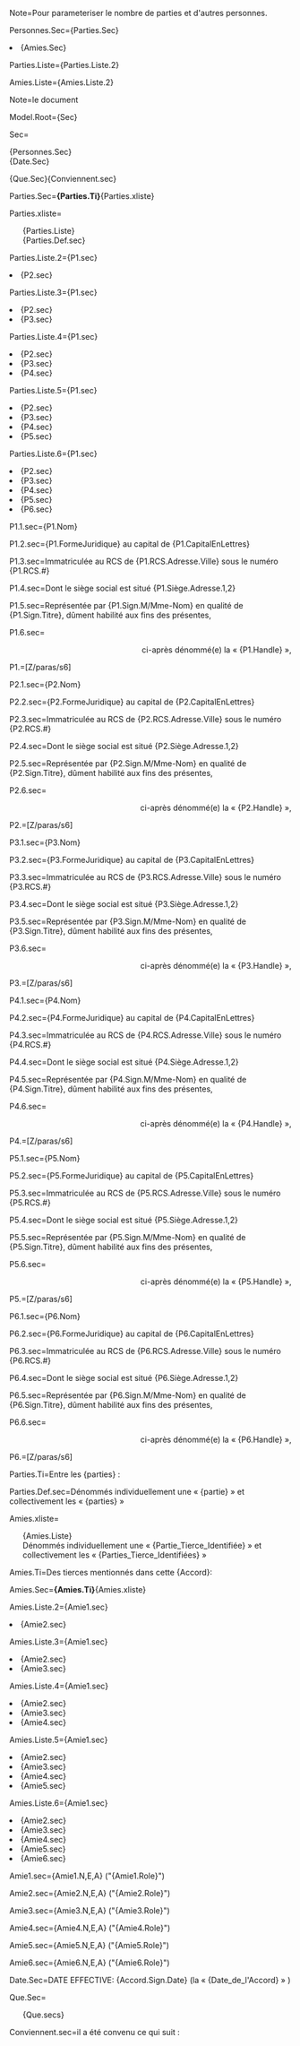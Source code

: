 Note=Pour parameteriser le nombre de parties et d'autres personnes.

Personnes.Sec={Parties.Sec}<li>{Amies.Sec}
 
Parties.Liste={Parties.Liste.2}

Amies.Liste={Amies.Liste.2}

Note=le document

Model.Root={Sec}

Sec=<ul type="none" style="padding-left: 0"><li>{Personnes.Sec}<li>{Date.Sec}</ul>{Que.Sec}{Conviennent.sec}

Parties.Sec=<b>{Parties.Ti}</b>{Parties.xliste}

Parties.xliste=<ul type="none"><li>{Parties.Liste}<li>{Parties.Def.sec}</ul>

Parties.Liste.2={P1.sec}<li>{P2.sec}

Parties.Liste.3={P1.sec}<li>{P2.sec}<li>{P3.sec}

Parties.Liste.4={P1.sec}<li>{P2.sec}<li>{P3.sec}<li>{P4.sec}

Parties.Liste.5={P1.sec}<li>{P2.sec}<li>{P3.sec}<li>{P4.sec}<li>{P5.sec}

Parties.Liste.6={P1.sec}<li>{P2.sec}<li>{P3.sec}<li>{P4.sec}<li>{P5.sec}<li>{P6.sec}

P1.1.sec={P1.Nom}

P1.2.sec={P1.FormeJuridique} au capital de {P1.CapitalEnLettres}

P1.3.sec=Immatriculée au RCS de {P1.RCS.Adresse.Ville} sous le numéro {P1.RCS.#}

P1.4.sec=Dont le siège social est situé {P1.Siège.Adresse.1,2}

P1.5.sec=Représentée par {P1.Sign.M/Mme-Nom} en qualité de {P1.Sign.Titre}, dûment habilité aux fins des présentes,

P1.6.sec=<div align="right">ci-après dénommé(e) la « {P1.Handle} »,</div>

P1.=[Z/paras/s6]



P2.1.sec={P2.Nom}

P2.2.sec={P2.FormeJuridique} au capital de {P2.CapitalEnLettres}

P2.3.sec=Immatriculée au RCS de {P2.RCS.Adresse.Ville} sous le numéro {P2.RCS.#}

P2.4.sec=Dont le siège social est situé {P2.Siège.Adresse.1,2}

P2.5.sec=Représentée par {P2.Sign.M/Mme-Nom} en qualité de {P2.Sign.Titre}, dûment habilité aux fins des présentes,

P2.6.sec=<div align="right">ci-après dénommé(e) la « {P2.Handle} »,</div>

P2.=[Z/paras/s6]



P3.1.sec={P3.Nom}

P3.2.sec={P3.FormeJuridique} au capital de {P3.CapitalEnLettres}

P3.3.sec=Immatriculée au RCS de {P3.RCS.Adresse.Ville} sous le numéro {P3.RCS.#}

P3.4.sec=Dont le siège social est situé {P3.Siège.Adresse.1,2}

P3.5.sec=Représentée par {P3.Sign.M/Mme-Nom} en qualité de {P3.Sign.Titre}, dûment habilité aux fins des présentes,

P3.6.sec=<div align="right">ci-après dénommé(e) la « {P3.Handle} »,</div>

P3.=[Z/paras/s6]


P4.1.sec={P4.Nom}

P4.2.sec={P4.FormeJuridique} au capital de {P4.CapitalEnLettres}

P4.3.sec=Immatriculée au RCS de {P4.RCS.Adresse.Ville} sous le numéro {P4.RCS.#}

P4.4.sec=Dont le siège social est situé {P4.Siège.Adresse.1,2}

P4.5.sec=Représentée par {P4.Sign.M/Mme-Nom} en qualité de {P4.Sign.Titre}, dûment habilité aux fins des présentes,

P4.6.sec=<div align="right">ci-après dénommé(e) la « {P4.Handle} »,</div>

P4.=[Z/paras/s6]


P5.1.sec={P5.Nom}

P5.2.sec={P5.FormeJuridique} au capital de {P5.CapitalEnLettres}

P5.3.sec=Immatriculée au RCS de {P5.RCS.Adresse.Ville} sous le numéro {P5.RCS.#}

P5.4.sec=Dont le siège social est situé {P5.Siège.Adresse.1,2}

P5.5.sec=Représentée par {P5.Sign.M/Mme-Nom} en qualité de {P5.Sign.Titre}, dûment habilité aux fins des présentes,

P5.6.sec=<div align="right">ci-après dénommé(e) la « {P5.Handle} »,</div>

P5.=[Z/paras/s6]



P6.1.sec={P6.Nom}

P6.2.sec={P6.FormeJuridique} au capital de {P6.CapitalEnLettres}

P6.3.sec=Immatriculée au RCS de {P6.RCS.Adresse.Ville} sous le numéro {P6.RCS.#}

P6.4.sec=Dont le siège social est situé {P6.Siège.Adresse.1,2}

P6.5.sec=Représentée par {P6.Sign.M/Mme-Nom} en qualité de {P6.Sign.Titre}, dûment habilité aux fins des présentes,

P6.6.sec=<div align="right">ci-après dénommé(e) la « {P6.Handle} »,</div>

P6.=[Z/paras/s6]

Parties.Ti=Entre les {parties} :

Parties.Def.sec=Dénommés individuellement une « {partie} » et collectivement  les « {parties} »



Amies.xliste=<ul type="none"><li>{Amies.Liste}<li>Dénommés individuellement une « {Partie_Tierce_Identifiée} » et collectivement  les « {Parties_Tierce_Identifiées} »</ul>

Amies.Ti=Des tierces mentionnés dans cette {Accord}:

Amies.Sec=<b>{Amies.Ti}</b>{Amies.xliste}

Amies.Liste.2={Amie1.sec}<li>{Amie2.sec}

Amies.Liste.3={Amie1.sec}<li>{Amie2.sec}<li>{Amie3.sec}

Amies.Liste.4={Amie1.sec}<li>{Amie2.sec}<li>{Amie3.sec}<li>{Amie4.sec}

Amies.Liste.5={Amie1.sec}<li>{Amie2.sec}<li>{Amie3.sec}<li>{Amie4.sec}<li>{Amie5.sec}

Amies.Liste.6={Amie1.sec}<li>{Amie2.sec}<li>{Amie3.sec}<li>{Amie4.sec}<li>{Amie5.sec}<li>{Amie6.sec}

Amie1.sec={Amie1.N,E,A} ("{Amie1.Role}")

Amie2.sec={Amie2.N,E,A} ("{Amie2.Role}")

Amie3.sec={Amie3.N,E,A} ("{Amie3.Role}")

Amie4.sec={Amie4.N,E,A} ("{Amie4.Role}")

Amie5.sec={Amie5.N,E,A} ("{Amie5.Role}")

Amie6.sec={Amie6.N,E,A} ("{Amie6.Role}")

Date.Sec=DATE EFFECTIVE: {Accord.Sign.Date} (la « {Date_de_l'Accord} » )

Que.Sec=<ul type="none"><li>{Que.secs}</ul>

Conviennent.sec=il a été convenu ce qui suit :